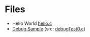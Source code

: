 
# Files

* Hello World [hello.c](samples/hello.c)
* [Debug Sample](https://kobeucsenshu.github.io/ideinfo/vsc/Cdebug.html) (src: [debugTest0.c](samples/debugTest0.c))

